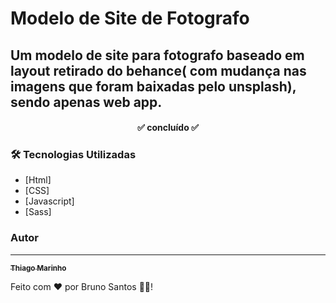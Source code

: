 # Modelo de Site de Fotografo

## Um modelo de site para fotografo baseado em layout retirado do behance( com mudança nas imagens que foram baixadas pelo unsplash), sendo apenas web app.

<h4 align="center"> 
	✅ concluído ✅
</h4>

### 🛠 Tecnologias Utilizadas
 - [Html]
 - [CSS]
 - [Javascript]
 - [Sass]

### Autor
---

<a href="https://github.com/BrunoSantos98">
 <sub><b>Thiago Marinho</b></sub></a> 

Feito com ❤️ por Bruno Santos 👋🏽!

